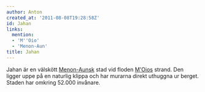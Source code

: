 ```yaml
---
author: Anton
created_at: '2011-08-08T19:28:58Z'
id: Jahan
links:
  mention:
  - 'M''Oio'
  - 'Menon-Aun'
title: Jahan
---
```


Jahan är en välskött [Menon-Aunsk] stad vid floden [M'Oios] strand. Den ligger uppe på en naturlig
klippa och har murarna direkt uthuggna ur berget. Staden har omkring 52.000 invånare.

  [Menon-Aunsk]: Menon-Aun
  [M'Oios]: MOio
